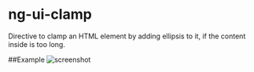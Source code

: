 # ng-ui-clamp
Directive to clamp an HTML element by adding ellipsis to it, if the content inside is too long.

##Example
![screenshot](https://github.com/srinisoundar/ng-ui-clamp/blob/master/ui-clamp.png)
